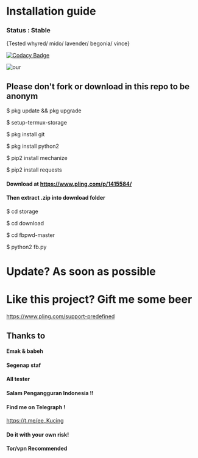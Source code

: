 # Installation guide
### Status : Stable
{Tested whyred/ mido/ lavender/ begonia/ vince}

[![Codacy Badge](https://api.codacy.com/project/badge/Grade/805aa5219dcd4c49a5fa19013fe969c2)](https://app.codacy.com/manual/LetterIce/fbpwd?utm_source=github.com&utm_medium=referral&utm_content=LetterIce/fbpwd&utm_campaign=Badge_Grade_Dashboard)

![our](https://telegra.ph/file/d6d0402eb6b5872be0440.png)
## Please don't fork or download in this repo to be anonym

$ pkg update && pkg upgrade

$ setup-termux-storage

$ pkg install git

$ pkg install python2

$ pip2 install mechanize

$ pip2 install requests

#### Download at https://www.pling.com/p/1415584/
#### Then extract .zip into download folder

$ cd storage

$ cd download

$ cd fbpwd-master

$ python2 fb.py

# Update? As soon as possible

# Like this project? Gift me some beer 
https://www.pling.com/support-predefined

## Thanks to
#### Emak & babeh
#### Segenap staf
#### All tester
#### Salam Pengangguran Indonesia !!
#### Find me on Telegraph !
https://t.me/ee_Kucing
#### Do it with your own risk!
#### Tor/vpn Recommended
